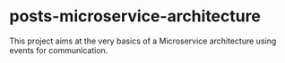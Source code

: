 # posts-microservice-architecture
This project aims at the very basics of a Microservice architecture using events for communication.

